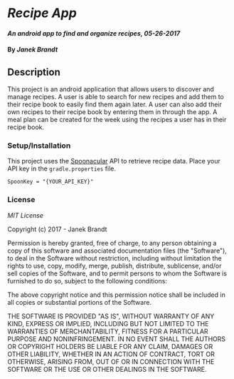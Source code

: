# _Recipe App_

#### _An android app to find and organize recipes, 05-26-2017_

####  By _**Janek Brandt**_

## Description

This project is an android application that allows users to discover and manage recipes. A user is able to search for new recipes and add them to their recipe book to easily find them again later. A user can also add their own recipes to their recipe book by entering them in through the app. A meal plan can be created for the week using the recipes a user has in their recipe book.

### Setup/Installation

This project uses the [Spoonacular](https://spoonacular.com/food-api) API to retrieve recipe data. Place your API key in the `gradle.properties` file.
```
SpoonKey = "{YOUR_API_KEY}"
```

### License

_MIT License_

Copyright (c) 2017 - Janek Brandt

Permission is hereby granted, free of charge, to any person obtaining a copy of this software and associated documentation files (the "Software"), to deal in the Software without restriction, including without limitation the rights to use, copy, modify, merge, publish, distribute, sublicense, and/or sell copies of the Software, and to permit persons to whom the Software is furnished to do so, subject to the following conditions:

The above copyright notice and this permission notice shall be included in all copies or substantial portions of the Software.

THE SOFTWARE IS PROVIDED "AS IS", WITHOUT WARRANTY OF ANY KIND, EXPRESS OR IMPLIED, INCLUDING BUT NOT LIMITED TO THE WARRANTIES OF MERCHANTABILITY, FITNESS FOR A PARTICULAR PURPOSE AND NONINFRINGEMENT. IN NO EVENT SHALL THE AUTHORS OR COPYRIGHT HOLDERS BE LIABLE FOR ANY CLAIM, DAMAGES OR OTHER LIABILITY, WHETHER IN AN ACTION OF CONTRACT, TORT OR OTHERWISE, ARISING FROM, OUT OF OR IN CONNECTION WITH THE SOFTWARE OR THE USE OR OTHER DEALINGS IN THE SOFTWARE.